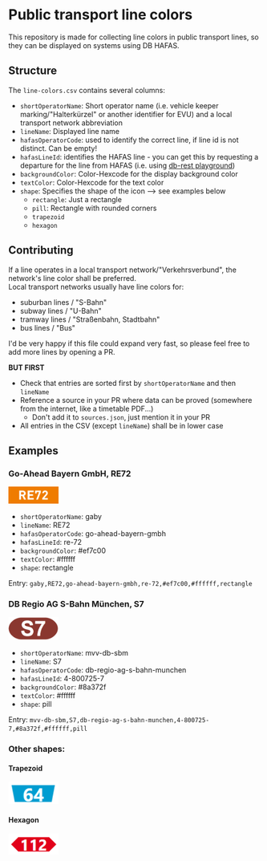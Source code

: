 # Public transport line colors
This repository is made for collecting line colors in public transport lines,
so they can be displayed on systems using DB HAFAS.

## Structure

The `line-colors.csv` contains several columns:
- `shortOperatorName`: Short operator name (i.e. vehicle keeper marking/"Halterkürzel" or another identifier for EVU) and a local transport network abbreviation
- `lineName`: Displayed line name
- `hafasOperatorCode`: used to identify the correct line, if line id is not distinct. Can be empty!
- `hafasLineId`: identifies the HAFAS line - you can get this by requesting a departure for the line from HAFAS (i.e. using [db-rest playground](https://petstore.swagger.io/?url=https%3A%2F%2Fv6.db.transport.rest%2F.well-known%2Fservice-desc%0A))
- `backgroundColor`: Color-Hexcode for the display background color
- `textColor`: Color-Hexcode for the text color
- `shape`: Specifies the shape of the icon --> see examples below
  - `rectangle`: Just a rectangle
  - `pill`: Rectangle with rounded corners
  - `trapezoid`
  - `hexagon`

## Contributing

If a line operates in a local transport network/"Verkehrsverbund", the network's line color shall be preferred.<br>
Local transport networks usually have line colors for:

- suburban lines / "S-Bahn"
- subway lines / "U-Bahn"
- tramway lines / "Straßenbahn, Stadtbahn"
- bus lines / "Bus"

I'd be very happy if this file could expand very fast, so please feel free to add more lines by opening a PR. <br>

**BUT FIRST**

- Check that entries are sorted first by `shortOperatorName` and then `lineName`
- Reference a source in your PR where data can be proved (somewhere from the internet, like a timetable PDF...)
  - Don't add it to `sources.json`, just mention it in your PR
- All entries in the CSV (except `lineName`) shall be in lower case

## Examples

### Go-Ahead Bayern GmbH, RE72

<img src="examples/gaby-re72.png" alt="RE72" width=100>
<br>

- `shortOperatorName`: gaby
- `lineName`: RE72
- `hafasOperatorCode`: go-ahead-bayern-gmbh
- `hafasLineId`: re-72
- `backgroundColor`: #ef7c00
- `textColor`: #ffffff
- `shape`: rectangle

Entry: `gaby,RE72,go-ahead-bayern-gmbh,re-72,#ef7c00,#ffffff,rectangle`

### DB Regio AG S-Bahn München, S7
<img src="examples/sbm-s7.png" alt="S7" width=100>
<br>

- `shortOperatorName`: mvv-db-sbm
- `lineName`: S7
- `hafasOperatorCode`: db-regio-ag-s-bahn-munchen
- `hafasLineId`: 4-800725-7
- `backgroundColor`: #8a372f
- `textColor`: #ffffff
- `shape`: pill

Entry: `mvv-db-sbm,S7,db-regio-ag-s-bahn-munchen,4-800725-7,#8a372f,#ffffff,pill`

### Other shapes:

#### Trapezoid

<img src="examples/hvv-64.png" alt="64" width=100>

#### Hexagon

<img src="examples/hvv-112.png" alt="112" width=100>
